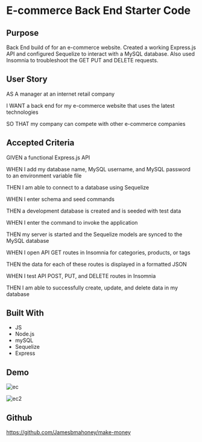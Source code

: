 # E-commerce Back End Starter Code

## Purpose
Back End build of for an e-commerce website.  Created a working Express.js API and configured Sequelize to interact with a MySQL database.  Also used Insomnia to troubleshoot the GET PUT and DELETE requests.

## User Story

AS A manager at an internet retail company

I WANT a back end for my e-commerce website that uses the latest technologies

SO THAT my company can compete with other e-commerce companies

## Accepted Criteria

GIVEN a functional Express.js API

WHEN I add my database name, MySQL username, and MySQL password to an environment variable file

THEN I am able to connect to a database using Sequelize

WHEN I enter schema and seed commands

THEN a development database is created and is seeded with test data

WHEN I enter the command to invoke the application

THEN my server is started and the Sequelize models are synced to the MySQL database

WHEN I open API GET routes in Insomnia for categories, products, or tags

THEN the data for each of these routes is displayed in a formatted JSON

WHEN I test API POST, PUT, and DELETE routes in Insomnia

THEN I am able to successfully create, update, and delete data in my database

## Built With
* JS
* Node.js
* mySQL
* Sequelize
* Express

## Demo

![ec](https://github.com/Jamesbmahoney/make-money/blob/main/gif/ecommerce.gif)

![ec2](https://github.com/Jamesbmahoney/make-money/blob/main/gif/ecommerce2.gif)

## Github

https://github.com/Jamesbmahoney/make-money